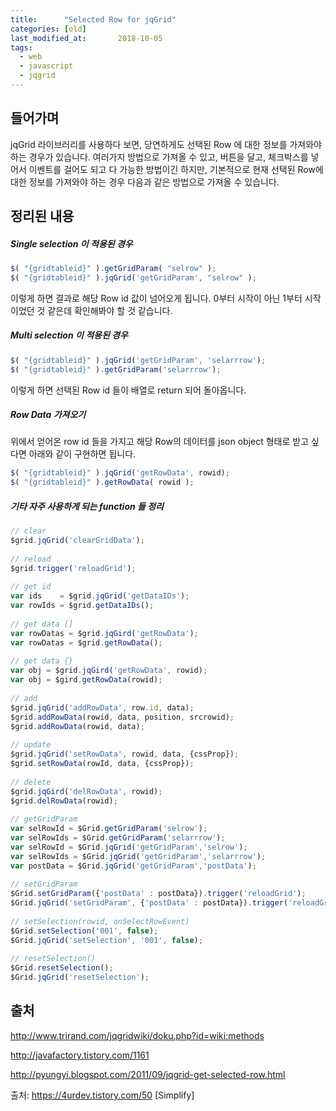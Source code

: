 ```yaml
---
title:      "Selected Row for jqGrid"
categories: [old]
last_modified_at:       2018-10-05
tags:
  - web
  - javascript
  - jqgrid 
---
```


## 들어가며

jqGrid 라이브러리를 사용하다 보면, 당연하게도 선택된 Row 에 대한 정보를 가져와야 하는 경우가 있습니다. 여러가지 방법으로 가져올 수 있고, 버튼을 달고, 체크박스를 넣어서 이벤트를 걸어도 되고 다 가능한 방법이긴 하지만, 기본적으로 현재 선택된 Row에 대한 정보를 가져와야 하는 경우 다음과 같은 방법으로 가져올 수 있습니다. 

## 정리된 내용

##### Single selection 이 적용된 경우

```js
$( "{gridtableid}" ).getGridParam( "selrow" );
$( "{gridtableid}" ).jqGrid('getGridParam', "selrow" );  
```

이렇게 하면 결과로 해당 Row id 값이 넘어오게 됩니다. 0부터 시작이 아닌 1부터 시작이었던 것 같은데 확인해봐야 할 것 같습니다. 

##### Multi selection 이 적용된 경우

```js
$( "{gridtableid}" ).jqGrid('getGridParam', 'selarrrow');
$( "{gridtableid}" ).getGridParam('selarrrow');
```

이렇게 하면 선택된 Row id 들이 배열로 return 되어 돌아옵니다. 

##### Row Data 가져오기

위에서 얻어온 row id 들을 가지고 해당 Row의 데이터를 json object 형태로 받고 싶다면 아래와 같이 구현하면 됩니다.

```js
$( "{gridtableid}" ).jqGrid('getRowData', rowid);
$( "{gridtableid}" ).getRowData( rowid );
```


##### 기타 자주 사용하게 되는 function 들 정리

```js
// clear
$grid.jqGrid('clearGridData');
 
// reload
$grid.trigger('reloadGrid');
 
// get id
var ids    = $grid.jqGrid('getDataIDs');
var rowIds = $grid.getDataIDs();
 
// get data []
var rowDatas = $grid.jqGird('getRowData');
var rowDatas = $grid.getRowData();
 
// get data {}
var obj = $grid.jqGird('getRowData', rowid);
var obj = $gird.getRowData(rowid);
 
// add
$grid.jqGrid('addRowData', row.id, data);
$grid.addRowData(rowid, data, position, srcrowid);
$grid.addRowData(rowid, data);
 
// update
$grid.jqGrid('setRowData', rowid, data, {cssProp});
$grid.setRowData(rowId, data, {cssProp});
 
// delete
$grid.jqGird('delRowData', rowid);
$grid.delRowData(rowid);
 
// getGridParam
var selRowId = $Grid.getGridParam('selrow');
var selRowIds = $Grid.getGridParam('selarrrow');
var selRowId = $Grid.jqGrid('getGridParam','selrow');
var selRowIds = $Grid.jqGrid('getGridParam','selarrrow');
var postData = $Grid.jqGrid('getGridParam','postData');
 
// setGridParam
$Grid.setGridParam({'postData' : postData}).trigger('reloadGrid');
$Grid.jqGrid('setGridParam', {'postData' : postData}).trigger('reloadGrid');
 
// setSelection(rowid, onSelectRowEvent)
$Grid.setSelection('001', false);
$Grid.jqGrid('setSelection', '001', false);
 
// resetSelection()
$Grid.resetSelection();
$Grid.jqGrid('resetSelection');
```

## 출처

http://www.trirand.com/jqgridwiki/doku.php?id=wiki:methods

http://javafactory.tistory.com/1161

http://pyungyi.blogspot.com/2011/09/jqgrid-get-selected-row.html


출처: https://4urdev.tistory.com/50 [Simplify]